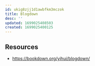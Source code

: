 ```yaml
---
id: ukig8zjj1d1awbfkm3mczok
title: Blogdown
desc: ''
updated: 1699025408503
created: 1699025400125
---
```


## Resources

- https://bookdown.org/yihui/blogdown/